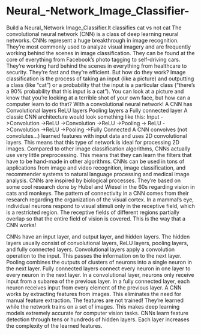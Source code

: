 # Neural_-Network_Image_Classifier-
Build a Neural_Network Image_Classifier.It classifies cat vs not cat
The convolutional neural network (CNN) is a class of deep learning neural networks. CNNs represent a huge breakthrough in image recognition. They’re most commonly used to analyze visual imagery and are frequently working behind the scenes in image classification. They can be found at the core of everything from Facebook’s photo tagging to self-driving cars. They’re working hard behind the scenes in everything from healthcare to security.
They’re fast and they’re efficient. But how do they work?
Image classification is the process of taking an input (like a picture) and outputting a class (like “cat”) or a probability that the input is a particular class (“there’s a 90% probability that this input is a cat”). You can look at a picture and know that you’re looking at a terrible shot of your own face, but how can a computer learn to do that?
With a convolutional neural network!
A CNN has
Convolutional layers
ReLU layers
Pooling layers
a Fully connected layer
A classic CNN architecture would look something like this:
Input ->Convolution ->ReLU ->Convolution ->ReLU ->Pooling ->
ReLU ->Convolution ->ReLU ->Pooling ->Fully Connected
A CNN convolves (not convolutes…) learned features with input data and uses 2D convolutional layers. This means that this type of network is ideal for processing 2D images. Compared to other image classification algorithms, CNNs actually use very little preprocessing. This means that they can learn the filters that have to be hand-made in other algorithms. CNNs can be used in tons of applications from image and video recognition, image classification, and recommender systems to natural language processing and medical image analysis.
CNNs are inspired by biological processes. They’re based on some cool research done by Hubel and Wiesel in the 60s regarding vision in cats and monkeys. The pattern of connectivity in a CNN comes from their research regarding the organization of the visual cortex. In a mammal’s eye, individual neurons respond to visual stimuli only in the receptive field, which is a restricted region. The receptive fields of different regions partially overlap so that the entire field of vision is covered. This is the way that a CNN works!

CNNs have an input layer, and output layer, and hidden layers. The hidden layers usually consist of convolutional layers, ReLU layers, pooling layers, and fully connected layers.
Convolutional layers apply a convolution operation to the input. This passes the information on to the next layer.
Pooling combines the outputs of clusters of neurons into a single neuron in the next layer.
Fully connected layers connect every neuron in one layer to every neuron in the next layer.
In a convolutional layer, neurons only receive input from a subarea of the previous layer. In a fully connected layer, each neuron receives input from every element of the previous layer.
A CNN works by extracting features from images. This eliminates the need for manual feature extraction. The features are not trained! They’re learned while the network trains on a set of images. This makes deep learning models extremely accurate for computer vision tasks. CNNs learn feature detection through tens or hundreds of hidden layers. Each layer increases the complexity of the learned features.

